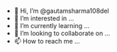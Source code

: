 - 👋 Hi, I’m @gautamsharma108del
- 👀 I’m interested in ...
- 🌱 I’m currently learning ...
- 💞️ I’m looking to collaborate on ...
- 📫 How to reach me ...

<!---
gautamsharma108del/gautamsharma108del is a ✨ special ✨ repository because its `README.md` (this file) appears on your GitHub profile.
You can click the Preview link to take a look at your changes.
--->
